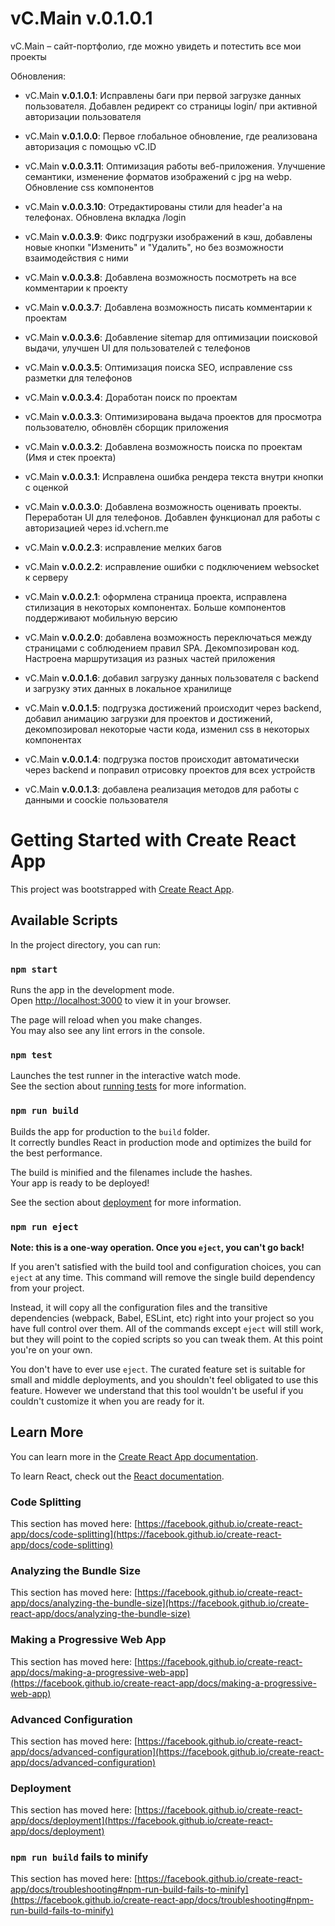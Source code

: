 # vC.Main v.0.1.0.1

vC.Main – сайт-портфолио, где можно увидеть и потестить все мои проекты

Обновления:

- vC.Main **v.0.1.0.1**:
Исправлены баги при первой загрузке
данных пользователя. Добавлен редирект
со страницы login/ при активной
авторизации пользователя

- vC.Main **v.0.1.0.0**:
Первое глобальное обновление, где 
реализована авторизация с помощью
vC.ID

- vC.Main **v.0.0.3.11**:
Оптимизация работы веб-приложения.
Улучшение семантики, изменение форматов
изображений с jpg на webp. Обновление
css компонентов

- vC.Main **v.0.0.3.10**:
Отредактированы стили для header'а на 
телефонах. Обновлена вкладка /login

- vC.Main **v.0.0.3.9**:
Фикс подгрузки изображений в кэш, добавлены
новые кнопки "Изменить" и "Удалить", но 
без возможности взаимодействия с ними

- vC.Main **v.0.0.3.8**:
Добавлена возможность посмотреть на все
комментарии к проекту

- vC.Main **v.0.0.3.7**:
Добавлена возможность писать комментарии
к проектам

- vC.Main **v.0.0.3.6**:
Добавление sitemap для оптимизации
поисковой выдачи, улучшен UI для
пользователей с телефонов

- vC.Main **v.0.0.3.5**:
Оптимизация поиска SEO, исправление
css разметки для телефонов

- vC.Main **v.0.0.3.4**:
Доработан поиск по проектам

- vC.Main **v.0.0.3.3**:
Оптимизирована выдача проектов для
просмотра пользователю, обновлён
сборщик приложения

- vC.Main **v.0.0.3.2**:
Добавлена возможность поиска по проектам
(Имя и стек проекта)

- vC.Main **v.0.0.3.1**:
Исправлена ошибка рендера текста
внутри кнопки с оценкой

- vC.Main **v.0.0.3.0**:
Добавлена возможность оценивать проекты.
Переработан UI для телефонов. Добавлен
функционал для работы с авторизацией
через id.vchern.me

- vC.Main **v.0.0.2.3**:
исправление мелких багов

- vC.Main **v.0.0.2.2**:
исправление ошибки с подключением websocket к 
серверу

- vC.Main **v.0.0.2.1**:
оформлена страница проекта, исправлена стилизация
в некоторых компонентах. Больше компонентов 
поддерживают мобильную версию

- vC.Main **v.0.0.2.0**:
добавлена возможность переключаться между страницами
с соблюдением правил SPA. Декомпозирован код.
Настроена маршрутизация из разных частей
приложения

- vC.Main **v.0.0.1.6**:
добавил загрузку данных пользователя с backend и загрузку
этих данных в локальное хранилище 

- vC.Main **v.0.0.1.5**:
подгрузка достижений происходит через backend, добавил анимацию загрузки
для проектов и достижений, декомпозировал некоторые части кода,
изменил css в некоторых компонентах 

- vC.Main **v.0.0.1.4**: подгрузка постов происходит автоматически через backend и поправил 
отрисовку проектов для всех устройств

- vC.Main **v.0.0.1.3**: добавлена реализация методов для работы с данными и coockie пользователя

# Getting Started with Create React App

This project was bootstrapped with [Create React App](https://github.com/facebook/create-react-app).

## Available Scripts

In the project directory, you can run:

### `npm start`

Runs the app in the development mode.\
Open [http://localhost:3000](http://localhost:3000) to view it in your browser.

The page will reload when you make changes.\
You may also see any lint errors in the console.

### `npm test`

Launches the test runner in the interactive watch mode.\
See the section about [running tests](https://facebook.github.io/create-react-app/docs/running-tests) for more information.

### `npm run build`

Builds the app for production to the `build` folder.\
It correctly bundles React in production mode and optimizes the build for the best performance.

The build is minified and the filenames include the hashes.\
Your app is ready to be deployed!

See the section about [deployment](https://facebook.github.io/create-react-app/docs/deployment) for more information.

### `npm run eject`

**Note: this is a one-way operation. Once you `eject`, you can't go back!**

If you aren't satisfied with the build tool and configuration choices, you can `eject` at any time. This command will remove the single build dependency from your project.

Instead, it will copy all the configuration files and the transitive dependencies (webpack, Babel, ESLint, etc) right into your project so you have full control over them. All of the commands except `eject` will still work, but they will point to the copied scripts so you can tweak them. At this point you're on your own.

You don't have to ever use `eject`. The curated feature set is suitable for small and middle deployments, and you shouldn't feel obligated to use this feature. However we understand that this tool wouldn't be useful if you couldn't customize it when you are ready for it.

## Learn More

You can learn more in the [Create React App documentation](https://facebook.github.io/create-react-app/docs/getting-started).

To learn React, check out the [React documentation](https://reactjs.org/).

### Code Splitting

This section has moved here: [https://facebook.github.io/create-react-app/docs/code-splitting](https://facebook.github.io/create-react-app/docs/code-splitting)

### Analyzing the Bundle Size

This section has moved here: [https://facebook.github.io/create-react-app/docs/analyzing-the-bundle-size](https://facebook.github.io/create-react-app/docs/analyzing-the-bundle-size)

### Making a Progressive Web App

This section has moved here: [https://facebook.github.io/create-react-app/docs/making-a-progressive-web-app](https://facebook.github.io/create-react-app/docs/making-a-progressive-web-app)

### Advanced Configuration

This section has moved here: [https://facebook.github.io/create-react-app/docs/advanced-configuration](https://facebook.github.io/create-react-app/docs/advanced-configuration)

### Deployment

This section has moved here: [https://facebook.github.io/create-react-app/docs/deployment](https://facebook.github.io/create-react-app/docs/deployment)

### `npm run build` fails to minify

This section has moved here: [https://facebook.github.io/create-react-app/docs/troubleshooting#npm-run-build-fails-to-minify](https://facebook.github.io/create-react-app/docs/troubleshooting#npm-run-build-fails-to-minify)
